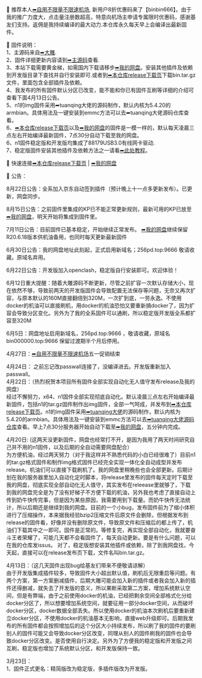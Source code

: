 🚀 推荐本人[➦自用不限量不限速机场](https://moo.pet/Rxd4O),  新用户8折优惠码来了【binbin666】。由于我的推广力度大，点击量注册数超高，特意向机场主申请专属限时优惠码，感谢基友们支持。返佣是我持续编译的最大动力.本仓库永久每天早上会编译出最新固件。

🚀 固件说明：  
1、主源码来自[➦大雕](https://github.com/coolsnowwolf/lede).  
2、固件详细更新内容请到[➦主源码](https://github.com/coolsnowwolf/lede)查看.  
3、本站下载需要黄金梯，如需国内下载请移步[➦我的网盘](http://256pd.top:9666)。安装其他插件及依赖到开发版目录下查找并自行安装即可.或者到[➦本仓库release下载页](https://github.com/bin20088/Bin/releases)下载bin.tar.gz文件，里面包含全部插件及依赖。    
4、我发布的所有固件默认分区已改变，能不能和你已有固件互刷等详细的介绍可查看下面4月13日公告。   
5、n1的img固件采用➦tuanqing大佬的源码制作，默认内核为5.4.20的armbian。具体用法及一键安装到emmc方法可以去➦tuanqing大佬源码仓库查看。   
6、[➦本仓库release下载页](https://github.com/bin20088/Bin/releases)以及[➦我的网盘](http://256pd.top:9666)的固件是一模一样的，默认每天凌晨三点左右开始编译最新固件，7点30分自动下载至我的网盘。  
6、n1固件稳定版和开发版均集成了88179USB3.0有线网卡驱动.   
7、稳定版固件安装其他插件及依赖方法之一请看[➦此处教程](https://github.com/bin20088/Bin/blob/master/.github/workflows/稳定版固件安装其他插件小贴士)。   

🚀 快速连接[➦本仓库release下载页](https://github.com/bin20088/Bin/releases)  |  [➦我的网盘](http://256pd.top:9666)  

🚀 公告：  

8月22日公告：全系加入京东自动签到插件（预计晚上十一点多更新发布）。已更新，网盘同步。   

8月15日公告：之前固件里集成的KP已不能正常更新规则，最新可用的KP已放至[➦我的网盘](http://256pd.top:9666)，明天开始将集成到固件里。

7月11日公告：目前固件已基本稳定，开始继续正常发布。 [➦我的网盘](http://256pd.top:9666)继续保留R20.6.18版本供机油备用，也同时每天更新最新固件

6月30日公告：我的网盘地址此刻起，正式启用新域名；256pd.top:9666 敬请收藏。原域名弃用。

6月22日公告：开发版加入openclash，稳定版自行安装即可。欢迎体验！   

6月12日重大提醒：随着大雕源码不断更新，尽管之前扩容一次默认存储大小，现在依然不够，导致前两天的开发版固件会导致配置无法保存等问题，无奈又再次扩容，与原本默认的160M直接翻倍到320M，一次扩到底，一劳永逸。不使用docker的机油可以直接刷机，用docker的机油恐怕又要重新搞docker了，因为扩容会导致分区变化。另外为了我的全系固件可以通刷，所以稳定版开发版全系都扩容至320M    

6月5日：网盘地址启用新域名，256pd.top:9666 ，敬请收藏，原域名bin000000.top:9666 保留过渡期半个月后停用。  

4月27日：[➦自用不限量不限速机场](https://moo.pet/Rxd4O)五一促销结束     

4月24日： 之前忘记改passwall连接了，没编译进去。开发版重新加入passwall。   
4月22日：（热烈祝贺本项目所有固件全部实现自动化无人值守发布release及我的网盘）   
经过不懈努力，x64、n1固件全部实现彻底自动化。默认凌晨三点左右开始编译最新固件，包括n1的tar.gz固件制作出img固件，全部一气呵成，并发布到[➦本仓库release下载页](https://github.com/bin20088/Bin/releases)。n1的img固件采用[➦tuanqing大佬](https://github.com/tuanqing/mknop)的源码制作，默认内核为5.4.20的armbian。具体用法及一键安装到emmc方法可以去[➦tuanqing大佬源码仓库](https://github.com/tuanqing/mknop)查看。早上7点30分服务器开始自动下载至[➦我的网盘](http://256pd.top:9666)，五分钟内完成。

4月20日: (这两天没更新固件，网盘也经常打不开，是因为我用了两天时间研究自己并不用的n1固件，以及后期的全自动需要网盘配合）   
为方便机油，经过两天努力（对于我这样并不熟悉代码的小白已经很难了）目前n1的tar.gz格式固件和制作img格式固件已经完全实现一体化全自动成型并发布release。机油们可以直接下载刷机了。我的网盘里稍晚些也会全部更新。后期计划在我的服务器里加入自动化定时脚本，将release里发布的固件每天定时下载至我的网盘，彻底实现全部自动化无人值守，其实发布在releease里就够了，下载到我的网盘完全是为了没有好梯子不方便下载的机油，另外我也考虑了直接自动上传到奶牛快传完事，但是因为某些原因，我需要用到下载量。而奶牛快传无法统计，所以后期还是继续到我的网盘。目前的一个小bug，发布固件前为了缩小体积进行了压缩操作，本来据我经验bzip2压缩文件后原文件会删除，但根据发布到release的固件看，好像并没有删除原文件，导致原文件和压缩后的都上传了，机油们下载其中之一即可。固件是正常的。等修复完，再实现全部自动化，我就要奋斗王者荣耀了，可能几天都不会看固件了，每天自动更新。要是有什么问题，可以在我的仓库发issus。 对了，稳定版想安装其他插件或依赖，除了到我网盘找，今天起，直接可以在release发布页下载，文件名叫bin.tar.gz。

4月13日：（这几天固件出现bug给基友们带来不便敬请谅解）   
由于开发版集成插件较多，导致固件大小超出默认值，刷机后无限重启等问题。有两个方案，第一方案删减插件，后期大雕可能会加入新的插件或者我会加入新的插件还得删减，就失去了开发版的意义，所以果断采取第二方案，增加系统默认空间，但是有弊端，由于之前使用docker的机油，已经把剩余空间全部格式化分给docker分区了，所以想要增加系统空间，就要征用一部分docker空间，从而破坏docker分区，docker数据全部丢失。所以使用docker的机油本次刷机后要重新建立docker分区，不使用docker的机油基本无影响，直接web升级即可。后期我发布的所有固件都会按照增加后的这个分区大小持续发布，所以刷了我的固件的要刷别人的固件可能又会导致docker分区改变，同理从别人的固件刷我的固件也会导致docker分区改变。是否使用自行决定。另外为了方便我的稳定版和开发版之间互刷，稳定版也增加了系统默认分区，和开发版保持一致。

3月23日：   
1、固件正式更名：精简版改为稳定版，多插件版改为开发版。   
